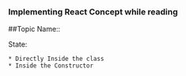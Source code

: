### Implementing React Concept while reading

##Topic Name::

State:

    * Directly Inside the class
    * Inside the Constructor

